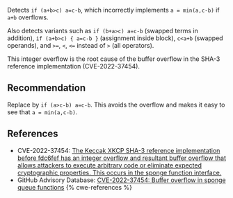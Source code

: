 Detects `if (a+b>c) a=c-b`, which incorrectly implements `a = min(a,c-b)` if `a+b` overflows.

Also detects variants such as `if (b+a>c) a=c-b` (swapped terms in addition), `if (a+b>c) { a=c-b }` (assignment inside block), `c<a+b` (swapped operands), and `>=`, `<`, `<=` instead of `>` (all operators).

This integer overflow is the root cause of the buffer overflow in the SHA-3 reference implementation (CVE-2022-37454).


## Recommendation
Replace by `if (a>c-b) a=c-b`. This avoids the overflow and makes it easy to see that `a = min(a,c-b)`.


## References
* CVE-2022-37454: [The Keccak XKCP SHA-3 reference implementation before fdc6fef has an integer overflow and resultant buffer overflow that allows attackers to execute arbitrary code or eliminate expected cryptographic properties. This occurs in the sponge function interface.](https://nvd.nist.gov/vuln/detail/CVE-2022-37454)
* GitHub Advisory Database: [CVE-2022-37454: Buffer overflow in sponge queue functions](https://github.com/advisories/GHSA-6w4m-2xhg-2658)
{% cwe-references %}
